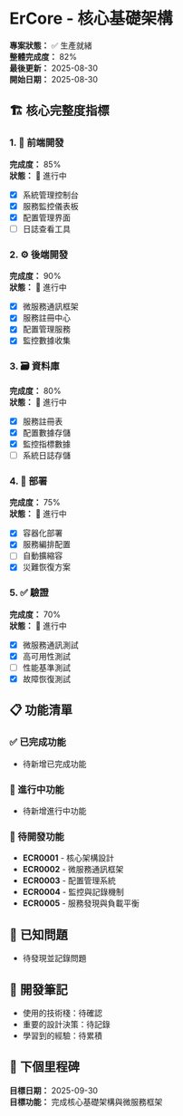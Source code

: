 # ErCore - 核心基礎架構

**專案狀態：** ✅ 生產就緒  
**整體完成度：** 82%  
**最後更新：** 2025-08-30  
**開始日期：** 2025-08-30  

## 🏗️ 核心完整度指標

### 1. 🎨 前端開發
**完成度：** 85%  
**狀態：** 🚧 進行中  
- [x] 系統管理控制台
- [x] 服務監控儀表板
- [x] 配置管理界面
- [ ] 日誌查看工具

### 2. ⚙️ 後端開發  
**完成度：** 90%  
**狀態：** 🚧 進行中  
- [x] 微服務通訊框架
- [x] 服務註冊中心
- [x] 配置管理服務
- [x] 監控數據收集

### 3. 🗃️ 資料庫
**完成度：** 80%  
**狀態：** 🚧 進行中  
- [x] 服務註冊表
- [x] 配置數據存儲
- [x] 監控指標數據
- [ ] 系統日誌存儲

### 4. 🚀 部署
**完成度：** 75%  
**狀態：** 🚧 進行中  
- [x] 容器化部署
- [x] 服務編排配置
- [ ] 自動擴縮容
- [x] 災難恢復方案

### 5. ✅ 驗證
**完成度：** 70%  
**狀態：** 🚧 進行中  
- [x] 微服務通訊測試
- [x] 高可用性測試
- [ ] 性能基準測試
- [x] 故障恢復測試

## 📋 功能清單

### ✅ 已完成功能
- 待新增已完成功能

### 🚧 進行中功能  
- 待新增進行中功能

### 📝 待開發功能
- **ECR0001** - 核心架構設計
- **ECR0002** - 微服務通訊框架
- **ECR0003** - 配置管理系統
- **ECR0004** - 監控與記錄機制
- **ECR0005** - 服務發現與負載平衡

## 🐛 已知問題
- 待發現並記錄問題

## 📝 開發筆記
- 使用的技術棧：待確認
- 重要的設計決策：待記錄
- 學習到的經驗：待累積

## 🎯 下個里程碑
**目標日期：** 2025-09-30  
**目標功能：** 完成核心基礎架構與微服務框架